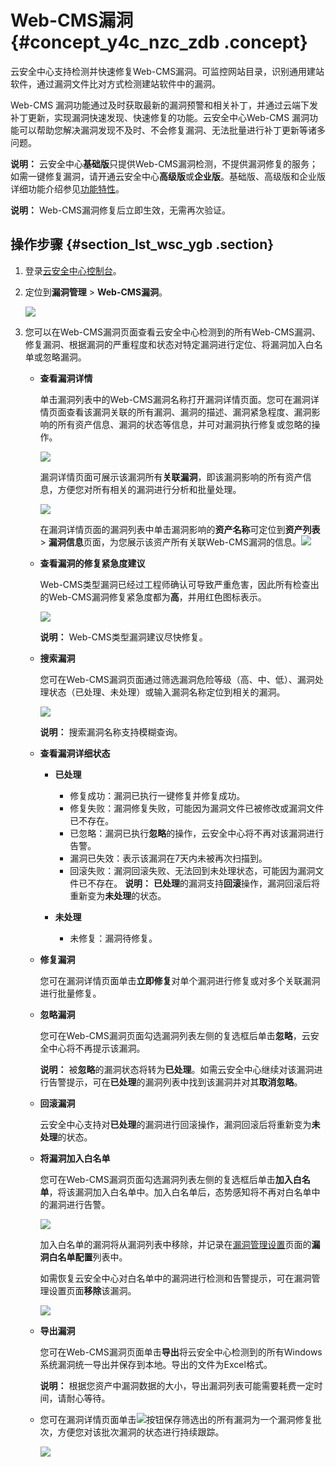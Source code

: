 # Web-CMS漏洞 {#concept_y4c_nzc_zdb .concept}

云安全中心支持检测并快速修复Web-CMS漏洞。可监控网站目录，识别通用建站软件，通过漏洞文件比对方式检测建站软件中的漏洞。

Web-CMS 漏洞功能通过及时获取最新的漏洞预警和相关补丁，并通过云端下发补丁更新，实现漏洞快速发现、快速修复的功能。云安全中心Web-CMS 漏洞功能可以帮助您解决漏洞发现不及时、不会修复漏洞、无法批量进行补丁更新等诸多问题。

**说明：** 云安全中心**基础版**只提供Web-CMS漏洞检测，不提供漏洞修复的服务；如需一键修复漏洞，请开通云安全中心**高级版**或**企业版**。基础版、高级版和企业版详细功能介绍参见[功能特性](../../../../../intl.zh-CN/产品简介/功能特性.md#)。

**说明：** Web-CMS漏洞修复后立即生效，无需再次验证。

## 操作步骤 {#section_lst_wsc_ygb .section}

1.  登录[云安全中心控制台](https://yundun.console.aliyun.com/?p=sas)。
2.  定位到**漏洞管理** \> **Web-CMS漏洞**。

    ![](http://static-aliyun-doc.oss-cn-hangzhou.aliyuncs.com/assets/img/13639/155322263239865_zh-CN.png)

3.  您可以在Web-CMS漏洞页面查看云安全中心检测到的所有Web-CMS漏洞、修复漏洞、根据漏洞的严重程度和状态对特定漏洞进行定位、将漏洞加入白名单或忽略漏洞。
    -   **查看漏洞详情**

        单击漏洞列表中的Web-CMS漏洞名称打开漏洞详情页面。您可在漏洞详情页面查看该漏洞关联的所有漏洞、漏洞的描述、漏洞紧急程度、漏洞影响的所有资产信息、漏洞的状态等信息，并可对漏洞执行修复或忽略的操作。

        ![](http://static-aliyun-doc.oss-cn-hangzhou.aliyuncs.com/assets/img/13639/155322263239899_zh-CN.png)

        漏洞详情页面可展示该漏洞所有**关联漏洞**，即该漏洞影响的所有资产信息，方便您对所有相关的漏洞进行分析和批量处理。

        ![](http://static-aliyun-doc.oss-cn-hangzhou.aliyuncs.com/assets/img/13639/155322263239900_zh-CN.png)

        在漏洞详情页面的漏洞列表中单击漏洞影响的**资产名称**可定位到**资产列表** \> **漏洞信息**页面，为您展示该资产所有关联Web-CMS漏洞的信息。![](http://static-aliyun-doc.oss-cn-hangzhou.aliyuncs.com/assets/img/13639/155322263239908_zh-CN.png)

    -   **查看漏洞的修复紧急度建议**

        Web-CMS类型漏洞已经过工程师确认可导致严重危害，因此所有检查出的Web-CMS漏洞修复紧急度都为**高**，并用红色图标表示。

        ![](http://static-aliyun-doc.oss-cn-hangzhou.aliyuncs.com/assets/img/13639/155322263239911_zh-CN.png)

        **说明：** Web-CMS类型漏洞建议尽快修复。

    -   **搜索漏洞**

        您可在Web-CMS漏洞页面通过筛选漏洞危险等级（高、中、低）、漏洞处理状态（已处理、未处理）或输入漏洞名称定位到相关的漏洞。

        ![](http://static-aliyun-doc.oss-cn-hangzhou.aliyuncs.com/assets/img/13639/155322263239904_zh-CN.png)

        **说明：** 搜索漏洞名称支持模糊查询。

    -   **查看漏洞详细状态**

        -   **已处理**

            -   修复成功：漏洞已执行一键修复并修复成功。
            -   修复失败：漏洞修复失败，可能因为漏洞文件已被修改或漏洞文件已不存在。
            -   已忽略：漏洞已执行**忽略**的操作，云安全中心将不再对该漏洞进行告警。
            -   漏洞已失效：表示该漏洞在7天内未被再次扫描到。
            -   回滚失败：漏洞回滚失败、无法回到未处理状态，可能因为漏洞文件已不存在。
            **说明：** **已处理**的漏洞支持**回滚**操作，漏洞回滚后将重新变为**未处理**的状态。

        -   **未处理**
            -   未修复：漏洞待修复。
    -   **修复漏洞**

        您可在漏洞详情页面单击**立即修复**对单个漏洞进行修复或对多个关联漏洞进行批量修复。

    -   **忽略漏洞**

        您可在Web-CMS漏洞页面勾选漏洞列表左侧的复选框后单击**忽略**，云安全中心将不再提示该漏洞。

        **说明：** 被**忽略**的漏洞状态将转为**已处理**。如需云安全中心继续对该漏洞进行告警提示，可在**已处理**的漏洞列表中找到该漏洞并对其**取消忽略**。

    -   **回滚漏洞**

        云安全中心支持对**已处理**的漏洞进行回滚操作，漏洞回滚后将重新变为**未处理**的状态。

    -   **将漏洞加入白名单**

        您可在Web-CMS漏洞页面勾选漏洞列表左侧的复选框后单击**加入白名单**，将该漏洞加入白名单中。加入白名单后，态势感知将不再对白名单中的漏洞进行告警。

        ![](http://static-aliyun-doc.oss-cn-hangzhou.aliyuncs.com/assets/img/13639/155322263339905_zh-CN.png)

        加入白名单的漏洞将从漏洞列表中移除，并记录在[漏洞管理设置](intl.zh-CN/用户指南/漏洞管理/漏洞管理设置与加白名单.md#)页面的**漏洞白名单配置**列表中。

        如需恢复云安全中心对白名单中的漏洞进行检测和告警提示，可在漏洞管理设置页面**移除**该漏洞。

        ![](http://static-aliyun-doc.oss-cn-hangzhou.aliyuncs.com/assets/img/13639/155322263339906_zh-CN.png)

    -   **导出漏洞**

        您可在Web-CMS漏洞页面单击**导出**将云安全中心检测到的所有Windows系统漏洞统一导出并保存到本地。导出的文件为Excel格式。

        **说明：** 根据您资产中漏洞数据的大小，导出漏洞列表可能需要耗费一定时间，请耐心等待。

    -   您可在漏洞详情页面单击![](http://static-aliyun-doc.oss-cn-hangzhou.aliyuncs.com/assets/img/118684/155322263339821_zh-CN.png)按钮保存筛选出的所有漏洞为一个漏洞修复批次，方便您对该批次漏洞的状态进行持续跟踪。

        ![](http://static-aliyun-doc.oss-cn-hangzhou.aliyuncs.com/assets/img/13639/155322263339907_zh-CN.png)


